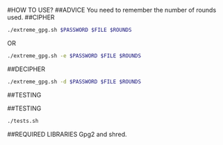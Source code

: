 #HOW TO USE?
##ADVICE
You need to remember the number of rounds used.
##CIPHER
```bash
./extreme_gpg.sh $PASSWORD $FILE $ROUNDS
```
OR
```bash
./extreme_gpg.sh -e $PASSWORD $FILE $ROUNDS
```
##DECIPHER
```bash
./extreme_gpg.sh -d $PASSWORD $FILE $ROUNDS
```
##TESTING

##TESTING
```bash
./tests.sh
```
##REQUIRED LIBRARIES
Gpg2 and shred.
